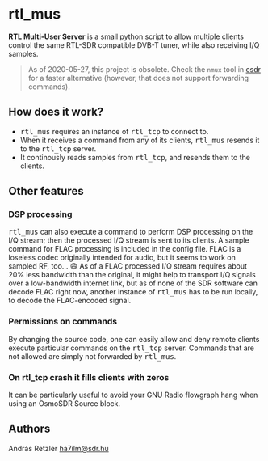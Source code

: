 rtl_mus
=======

**RTL Multi-User Server** is a small python script to allow multiple clients control the same RTL-SDR compatible DVB-T tuner, while also receiving I/Q samples.

> As of 2020-05-27, this project is obsolete. Check the `nmux` tool in [csdr](https://github.com/ha7ilm/csdr) for a faster alternative (however, that does not support forwarding commands).

## How does it work?
- <tt>rtl\_mus</tt> requires an instance of <tt>rtl\_tcp</tt> to connect to. 
- When it receives a command from any of its clients, <tt>rtl\_mus</tt> resends it to the <tt>rtl\_tcp</tt> server. 
- It continously reads samples from <tt>rtl\_tcp</tt>, and resends them to the clients.

## Other features

###  DSP processing

<tt>rtl\_mus</tt> can also execute a command to perform DSP processing on the I/Q stream; then the processed I/Q stream is sent to its clients. 
A sample command for FLAC processing is included in the config file. FLAC is a loseless codec originally intended for audio, but it seems to work on sampled RF, too... :smile: As of a FLAC processed I/Q stream requires about 20% less bandwidth than the original, it might help to transport I/Q signals over a low-bandwidth internet link, but as of none of the SDR software can decode FLAC right now, another instance of <tt>rtl\_mus</tt> has to be run locally, to decode the FLAC-encoded signal. 


### Permissions on commands
By changing the source code, one can easily allow and deny remote clients execute particular commands on the <tt>rtl\_tcp</tt> server. Commands that are not allowed are simply not forwarded by <tt>rtl\_mus</tt>.

### On rtl_tcp crash it fills clients with zeros 
It can be particularly useful to avoid your GNU Radio flowgraph hang when using an OsmoSDR Source block.

## Authors

András Retzler 
<ha7ilm@sdr.hu>
